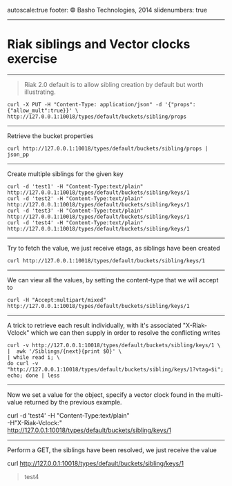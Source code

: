 autoscale:true 
footer: © Basho Technologies, 2014
slidenumbers: true

---

# Riak siblings and Vector clocks exercise 

---

> Riak 2.0 default is to allow sibling creation by default but worth illustrating.

```
curl -X PUT -H "Content-Type: application/json" -d '{"props":{"allow_mult":true}}' \
http://127.0.0.1:10018/types/default/buckets/sibling/props
```

---

Retrieve the bucket properties

```
curl http://127.0.0.1:10018/types/default/buckets/sibling/props | json_pp
```

---
Create multiple siblings for the given key

```
curl -d 'test1' -H "Content-Type:text/plain" http://127.0.0.1:10018/types/default/buckets/sibling/keys/1
curl -d 'test2' -H "Content-Type:text/plain" http://127.0.0.1:10018/types/default/buckets/sibling/keys/1
curl -d 'test3' -H "Content-Type:text/plain" http://127.0.0.1:10018/types/default/buckets/sibling/keys/1
curl -d 'test4' -H "Content-Type:text/plain" http://127.0.0.1:10018/types/default/buckets/sibling/keys/1
```
---
Try to fetch the value, we just receive etags, as siblings have been created

```
curl http://127.0.0.1:10018/types/default/buckets/sibling/keys/1
```
---

We can view all the values, by setting the content-type that we will accept to 

```
curl -H "Accept:multipart/mixed" http://127.0.0.1:10018/types/default/buckets/sibling/keys/1
```

---

A trick to retrieve each result individually, with it's associated "X-Riak-Vclock" which we can then supply in order to resolve the conflicting writes

```
curl -v http://127.0.0.1:10018/types/default/buckets/sibling/keys/1 \
|  awk '/Siblings/{next}{print $0}' \
| while read i; \
do curl -v "http://127.0.0.1:10018/types/default/buckets/sibling/keys/1?vtag=$i"; echo; done | less
```
---

Now we set a value for the object, specify a vector clock found in the multi-value returned by the previous example.

curl -d 'test4' -H "Content-Type:text/plain" \
-H"X-Riak-Vclock:<One of the Vclocks returned in the preceeding example>" \
http://127.0.0.1:10018/types/default/buckets/sibling/keys/1

---

Perform a GET, the siblings have been resolved, we just receive the value

curl http://127.0.0.1:10018/types/default/buckets/sibling/keys/1
>test4
